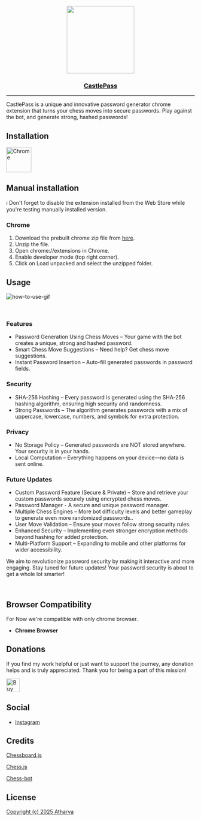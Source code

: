 [link-chrome]: https://chrome.google.com/webstore/detail/ 'Chrome Web Store'
<p align="center">
  <a href="#" rel="noopener">
 <img src="" width="180"></a>
</p>

<a href="" style="color:#000"><h3 align="center">CastlePass</h3></a>

---

CastlePass is a unique and innovative password generator chrome extension that turns your chess moves into secure passwords. Play against the bot, and generate strong, hashed passwords!

## Installation

[<img src="https://user-images.githubusercontent.com/3750161/214147732-c75e96a4-48a4-4b64-b407-c2402e899a75.PNG" height="67" alt="Chrome" valign="middle">][link-chrome]


## Manual installation

ℹ️ Don't forget to disable the extension installed from the Web Store while you're testing manually installed version.

### Chrome
1. Download the prebuilt chrome zip file from [here](build).
2. Unzip the file.
3. Open chrome://extensions in Chrome.
4. Enable developer mode (top right corner).
5. Click on Load unpacked and select the unzipped folder.

## Usage

![how-to-use-gif]()

<br>

### Features

- Password Generation Using Chess Moves – Your game with the bot creates a unique, strong and hashed password.
- Smart Chess Move Suggestions – Need help? Get chess move suggestions.
- Instant Password Insertion – Auto-fill generated passwords in password fields.

### Security

- SHA-256 Hashing – Every password is generated using the SHA-256 hashing algorithm, ensuring high security and randomness.
- Strong Passwords – The algorithm generates passwords with a mix of uppercase, lowercase, numbers, and symbols for extra protection.

### Privacy

- No Storage Policy – Generated passwords are NOT stored anywhere. Your security is in your hands.
- Local Computation – Everything happens on your device—no data is sent online.

### Future Updates 

- Custom Password Feature (Secure & Private) – Store and retrieve your custom passwords securely using encrypted chess moves.
- Password Manager - A secure and unique password manager.
- Multiple Chess Engines – More bot difficulty levels and better gameplay to generate even more randomized passwords..
- User Move Validation – Ensure your moves follow strong security rules.
- Enhanced Security – Implementing even stronger encryption methods beyond hashing for added protection.
- Multi-Platform Support – Expanding to mobile and other platforms for wider accessibility.

We aim to revolutionize password security by making it interactive and more engaging. Stay tuned for future updates! Your password security is about to get a whole lot smarter!

<br>

## Browser Compatibility

For Now we're compatible with only chrome browser.

- **Chrome Browser**


## Donations

If you find my work helpful or just want to support the journey, any donation helps and is truly appreciated. Thank you for being a part of this mission!

<div>
  
<a href='https://ko-fi.com/P5P618SRMY' target='_blank'><img height='36' style='border:0px;height:36px;' src='https://storage.ko-fi.com/cdn/kofi3.png?v=6' border='0' alt='Buy Me a Coffee at ko-fi.com' /></a>

</div>


## Social

- [Instagram](https://www.instagram.com/atharvaugale8)


## Credits

[Chessboard.js](https://github.com/oakmac/chessboardjs)

[Chess.js](https://github.com/jhlywa/chess.js)

[Chess-bot](https://github.com/zeyu2001/chess-ai)


## License

[Copyright (c) 2025 Atharva]()
